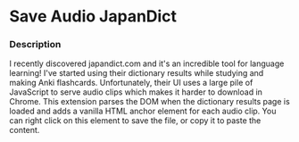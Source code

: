 # Save Audio JapanDict

### Description
I recently discovered japandict.com and it's an incredible tool for language learning! I've started using their dictionary results while studying and making Anki flashcards. Unfortunately, their UI uses a large pile of JavaScript to serve audio clips which makes it harder to download in Chrome. This extension parses the DOM when the dictionary results page is loaded and adds a vanilla HTML anchor element for each audio clip. You can right click on this element to save the file, or copy it to paste the content.
